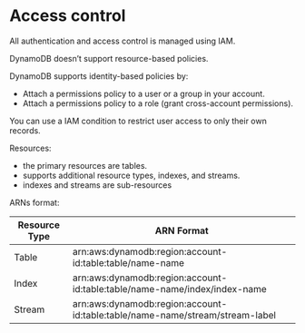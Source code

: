 # Access control

All authentication and access control is managed using IAM.

DynamoDB doesn’t support resource-based policies.

DynamoDB supports identity-based policies by:
- Attach a permissions policy to a user or a group in your account.
- Attach a permissions policy to a role (grant cross-account permissions).

You can use a IAM condition to restrict user access to only their own records.

Resources:
- the primary resources are tables.
- supports additional resource types, indexes, and streams.
- indexes and streams are sub-resources

ARNs format:

| Resource Type  | ARN Format |
|---|---|
| Table | arn:aws:dynamodb:region:account-id:table:table/name-name |
| Index | arn:aws:dynamodb:region:account-id:table:table/name-name/index/index-name |
| Stream | arn:aws:dynamodb:region:account-id:table:table/name-name/stream/stream-label |

